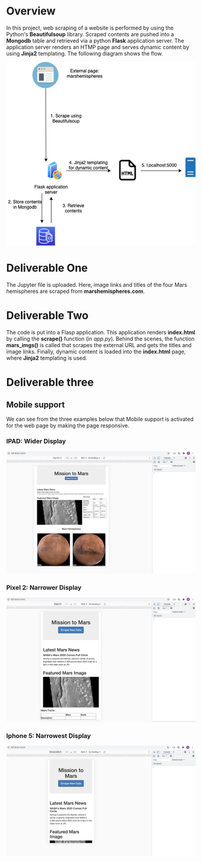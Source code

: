 # Overview

In this project, web scraping of a website is performed by using the Python's **Beautifulsoup** library. Scraped contents are pushed into a **Mongodb** table and retrieved via a python **Flask** application server. The application server renders an HTMP page and serves dynamic content by using **Jinja2** templating. The following diagram shows the flow.

![image_name](images/flow.png)

# Deliverable One

The Jupyter file is uploaded. Here, image links and titles of the four Mars hemispheres are scraped from **marshemispheres.com**.

# Deliverable Two

The code is put into a Flasp application. This application renders **index.html** by calling the **scrape()** function (in *app.py*). Behind the scenes, the function **mars_imgs()** is called that scrapes the external URL and gets the titles and image links. Finally, dynamic content is loaded into the **index.html** page, where **Jinja2** templating is used. 

# Deliverable three

## Mobile support

We can see from the three examples below that Mobile support is activated for the web page by making the page responsive.

### IPAD: Wider Display

![IPAD](images/ipad.png)

### Pixel 2: Narrower Display
![Pixel2](images/pixel2.png)

### Iphone 5: Narrowest Display
![IPhone](images/iphone5.png)

